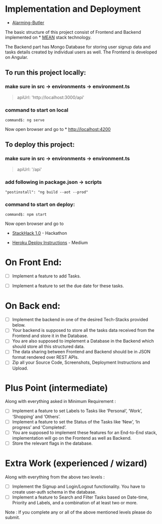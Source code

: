 
# Implementation and Deployment

* [Alarming-Butler](https://alarming-butler-front.herokuapp.com/) 

The basic structure of this project consist of Frontend and Backend implemented on * [MEAN](https://en.wikipedia.org/wiki/MEAN_(solution_stack)) stack technology.

The Backend part has Mongo Database for storing user signup data and tasks details created by individual users as well.
The Frontend is developed on Angular.


## To run this project locally:

### make sure in src -> environments -> environment.ts 
> apiUrl: 'http://localhost:3000/api'

### command to start on local
`command$: ng serve`

Now open browser and go to  * [http://localhost:4200](http://localhost:4200)

## To deploy this project:

### make sure in src -> environments -> environment.ts
> apiUrl: '<link to the platform on which backend is deployed>/api'

### add following in package.json -> scripts
` "postinstall": "ng build --aot --prod" `

### command to start on deploy:
` command$: npm start `

Now open browser and go to  <link to the platform on which backfrontend is deployed>







* [StackHack 1.0](https://www.hackerearth.com/challenges/hackathon/stackhack-v1/) - Hackathon

* [Heroku Deploy Instructions](https://itnext.io/how-to-deploy-angular-application-to-heroku-1d56e09c5147) - Medium 

# On Front End:


- [ ] Implement a feature to add Tasks.
- [ ] Implement a feature to set the due date for these tasks.


# On Back end:

- [ ] Implement the backend in one of the desired Tech-Stacks provided below.
- [ ] Your backend is supposed to store all the tasks data received from the Frontend and store it in the Database.
- [ ] You are also supposed to implement a Database in the Backend which should store all this structured data.
- [ ] The data sharing between Frontend and Backend should be in JSON format rendered over REST APIs.
- [ ] Zip all your Source Code, Screenshots, Deployment Instructions and Upload.

# Plus Point (intermediate)

Along with everything asked in Minimum Requirement :

- [ ] Implement a feature to set Labels to Tasks like ‘Personal’, ‘Work’, ‘Shopping’ and ‘Others’. 
- [ ] Implement a feature to set the Status of the Tasks like ‘New’, ‘In progress’ and ‘Completed’.
- [ ] You are supposed to implement these features for an End-to-End stack, implementation will go on the Frontend as well as Backend.
- [ ] Store the relevant flags in the database.

# Extra Work (experienced / wizard)

Along with everything from the above two levels :

- [ ] Implement the Signup and Login/Logout functionality. You have to create user-auth schema in the database.
- [ ] Implement a feature to Search and Filter Tasks based on Date-time, Priority and Labels, and a combination of at least two or more.

Note : If you complete any or all of the above mentioned levels please do submit.


